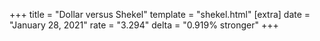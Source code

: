 +++
title = "Dollar versus Shekel"
template = "shekel.html"
[extra]
date = "January 28, 2021"
rate = "3.294"
delta = "0.919% stronger"
+++
